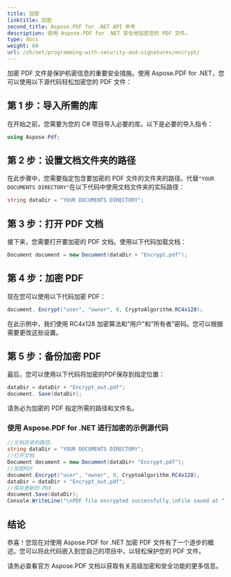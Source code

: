 ```yaml
---
title: 加密
linktitle: 加密
second_title: Aspose.PDF for .NET API 参考
description: 使用 Aspose.PDF for .NET 安全地加密您的 PDF 文件。
type: docs
weight: 60
url: /zh/net/programming-with-security-and-signatures/encrypt/
---
```


加密 PDF 文件是保护机密信息的重要安全措施。使用 Aspose.PDF for .NET，您可以使用以下源代码轻松加密您的 PDF 文件：

## 第 1 步：导入所需的库

在开始之前，您需要为您的 C# 项目导入必要的库。以下是必要的导入指令：

```csharp
using Aspose.Pdf;
```

## 第 2 步：设置文档文件夹的路径

在此步骤中，您需要指定包含要加密的 PDF 文件的文件夹的路径。代替`"YOUR DOCUMENTS DIRECTORY"`在以下代码中使用文档文件夹的实际路径：

```csharp
string dataDir = "YOUR DOCUMENTS DIRECTORY";
```

## 第 3 步：打开 PDF 文档

接下来，您需要打开要加密的 PDF 文档。使用以下代码加载文档：

```csharp
Document document = new Document(dataDir + "Encrypt.pdf");
```

## 第 4 步：加密 PDF

现在您可以使用以下代码加密 PDF：

```csharp
document. Encrypt("user", "owner", 0, CryptoAlgorithm.RC4x128);
```

在此示例中，我们使用 RC4x128 加密算法和“用户”和“所有者”密码。您可以根据需要更改这些设置。

## 第 5 步：备份加密 PDF

最后，您可以使用以下代码将加密的PDF保存到指定位置：

```csharp
dataDir = dataDir + "Encrypt_out.pdf";
document. Save(dataDir);
```

请务必为加密的 PDF 指定所需的路径和文件名。

### 使用 Aspose.PDF for .NET 进行加密的示例源代码 
```csharp
//文档目录的路径。
string dataDir = "YOUR DOCUMENTS DIRECTORY";
//打开文档
Document document = new Document(dataDir+ "Encrypt.pdf");
//加密PDF
document.Encrypt("user", "owner", 0, CryptoAlgorithm.RC4x128);
dataDir = dataDir + "Encrypt_out.pdf";
//保存更新的 PDF
document.Save(dataDir);
Console.WriteLine("\nPDF file encrypted successfully.\nFile saved at " + dataDir);
```

## 结论

恭喜！您现在对使用 Aspose.PDF for .NET 加密 PDF 文件有了一个逐步的概述。您可以将此代码嵌入到您自己的项目中，以轻松保护您的 PDF 文件。

请务必查看官方 Aspose.PDF 文档以获取有关高级加密和安全功能的更多信息。